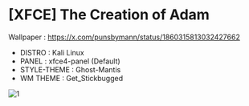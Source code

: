 # [XFCE] The Creation of Adam

Wallpaper : https://x.com/punsbymann/status/1860315813032427662

- DISTRO : Kali Linux
- PANEL : xfce4-panel (Default)
- STYLE-THEME : Ghost-Mantis
- WM THEME : Get_Stickbugged

![1](https://github.com/user-attachments/assets/eeb972cc-5c66-4569-8392-56ab22b1d305)

